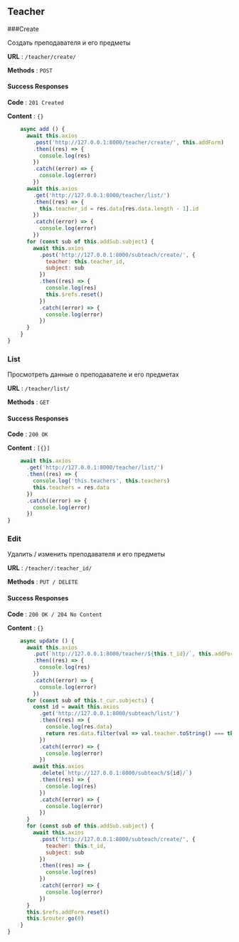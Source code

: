 ## Teacher

###Create 

Создать преподавателя и его предметы

**URL** : `/teacher/create/`

**Methods** : `POST`

#### Success Responses

**Code** : `201 Created`

**Content** : `{}`

```javascript
    async add () {
      await this.axios
        .post('http://127.0.0.1:8000/teacher/create/', this.addForm)
        .then((res) => {
          console.log(res)
        })
        .catch((error) => {
          console.log(error)
        })
      await this.axios
        .get('http://127.0.0.1:8000/teacher/list/')
        .then((res) => {
          this.teacher_id = res.data[res.data.length - 1].id
        })
        .catch((error) => {
          console.log(error)
        })
      for (const sub of this.addSub.subject) {
        await this.axios
          .post('http://127.0.0.1:8000/subteach/create/', {
            teacher: this.teacher_id,
            subject: sub
          })
          .then((res) => {
            console.log(res)
            this.$refs.reset()
          })
          .catch((error) => {
            console.log(error)
          })
      }
    }
}
```

### List

Просмотреть данные о преподавателе и его предметах

**URL** : `/teacher/list/`

**Methods** : `GET`

#### Success Responses

**Code** : `200 OK`

**Content** : `[{}]`

```javascript
    await this.axios
      .get('http://127.0.0.1:8000/teacher/list/')
      .then((res) => {
        console.log('this.teachers', this.teachers)
        this.teachers = res.data
      })
      .catch((error) => {
        console.log(error)
      })
}
```

### Edit 

Удалить / изменить преподавателя и его предметы

**URL** : `/teacher/:teacher_id/`

**Methods** : `PUT / DELETE`

#### Success Responses

**Code** : `200 OK / 204 No Content`

**Content** : `{}`

```javascript
    async update () {
      await this.axios
        .put(`http://127.0.0.1:8000/teacher/${this.t_id}/`, this.addForm)
        .then((res) => {
          console.log(res)
        })
        .catch((error) => {
          console.log(error)
        })
      for (const sub of this.t_cur.subjects) {
        const id = await this.axios
          .get('http://127.0.0.1:8000/subteach/list/')
          .then((res) => {
            console.log(res.data)
            return res.data.filter(val => val.teacher.toString() === this.t_id && val.subject === sub.id)[0].id
          })
          .catch((error) => {
            console.log(error)
          })
        await this.axios
          .delete(`http://127.0.0.1:8000/subteach/${id}/`)
          .then((res) => {
            console.log(res)
          })
          .catch((error) => {
            console.log(error)
          })
      }
      for (const sub of this.addSub.subject) {
        await this.axios
          .post('http://127.0.0.1:8000/subteach/create/', {
            teacher: this.t_id,
            subject: sub
          })
          .then((res) => {
            console.log(res)
          })
          .catch((error) => {
            console.log(error)
          })
      }
      this.$refs.addForm.reset()
      this.$router.go(0)
    }
}
```